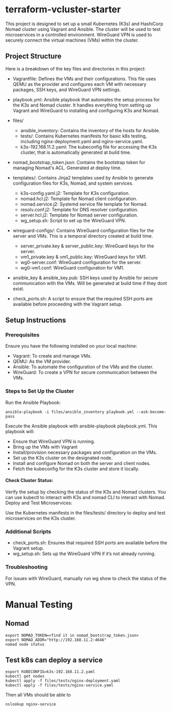 # terraform-vcluster-starter

This project is designed to set up a small Kubernetes (K3s) and HashiCorp Nomad cluster using Vagrant and Ansible. The cluster will be used to test microservices in a controlled environment. WireGuard VPN is used to securely connect the virtual machines (VMs) within the cluster.

## Project Structure
Here is a breakdown of the key files and directories in this project:

* Vagrantfile: Defines the VMs and their configurations. This file uses QEMU as the provider and configures each VM with necessary packages, SSH keys, and WireGuard VPN settings.

* playbook.yml: Ansible playbook that automates the setup process for the K3s and Nomad cluster. It handles everything from setting up Vagrant and WireGuard to installing and configuring K3s and Nomad.

* files/
  * ansible_inventory: Contains the inventory of the hosts for Ansible.
  * tests/: Contains Kubernetes manifests for basic k8s testing, including nginx-deployment.yaml and nginx-service.yaml.
  * k3s-192.168.11.2.yaml: The kubeconfig file for accessing the K3s cluster, that is automatically generated at build time.

* nomad_bootstrap_token.json: Contains the bootstrap token for managing Nomad's ACL. Generated at deploy time.

* templates/: Contains Jinja2 templates used by Ansible to generate configuration files for K3s, Nomad, and system services.
  * k3s-config.yaml.j2: Template for K3s configuration.
  * nomad.hcl.j2: Template for Nomad client configuration.
  * nomad.service.j2: Systemd service file template for Nomad.
  * resolv.conf.j2: Template for DNS resolver configuration.
  * server.hcl.j2: Template for Nomad server configuration.
  * wg_setup.sh: Script to set up the WireGuard VPN.

* wireguard-configs/: Contains WireGuard configuration files for the server and VMs. This is a temporal directory created at build time.
  * server_private.key & server_public.key: WireGuard keys for the server.
  * vm1_private.key & vm1_public.key: WireGuard keys for VM1.
  * wg0-server.conf: WireGuard configuration for the server.
  * wg0-vm1.conf: WireGuard configuration for VM1.
 
* ansible_key & ansible_key.pub: SSH keys used by Ansible for secure communication with the VMs. Will be generated at build time if they dont exist.

* check_ports.sh: A script to ensure that the required SSH ports are available before proceeding with the Vagrant setup.

## Setup Instructions

### Prerequisites

Ensure you have the following installed on your local machine:

* Vagrant: To create and manage VMs.
* QEMU: As the VM provider.
* Ansible: To automate the configuration of the VMs and the cluster.
* WireGuard: To create a VPN for secure communication between the VMs.

### Steps to Set Up the Cluster

Run the Ansible Playbook:

```ansible-playbook -i files/ansible_inventory playbook.yml --ask-become-pass```

Execute the Ansible playbook with ansible-playbook playbook.yml. This playbook will:

* Ensure that WireGuard VPN is running.
* Bring up the VMs with Vagrant
* Install/provision necessary packages and configuration on the VMs.
* Set up the K3s cluster on the designated node.
* Install and configure Nomad on both the server and client nodes.
* Fetch the kubeconfig for the K3s cluster and store it locally.

#### Check Cluster Status:

Verify the setup by checking the status of the K3s and Nomad clusters. You can use kubectl to interact with K3s and nomad CLI to interact with Nomad.
Deploy and Test Microservices:

Use the Kubernetes manifests in the files/tests/ directory to deploy and test microservices on the K3s cluster.

### Additional Scripts

* check_ports.sh: Ensures that required SSH ports are available before the Vagrant setup.
* wg_setup.sh: Sets up the WireGuard VPN if it’s not already running.

### Troubleshooting
For issues with WireGuard, manually run wg show to check the status of the VPN.


# Manual Testing
## Nomad

```
export NOMAD_TOKEN=<find it in nomad_bootstrap_token.json>
export NOMAD_ADDR="http://192.168.11.2:4646"
nomad node status
```

## Test k8s can deploy a service

```
export KUBECONFIG=k3s-192.168.11.2.yaml
kubectl get nodes
kubectl apply -f files/tests/nginx-deployment.yaml
kubectl apply -f files/tests/nginx-service.yaml
```

Then all VMs should be able to 
```
nslookup nginx-service
```

